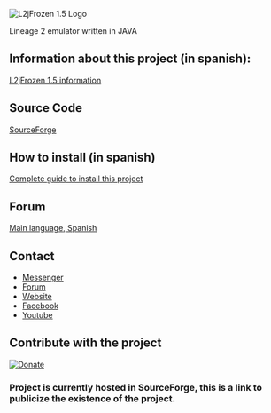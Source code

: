 ![L2jFrozen 1.5 Logo](http://l2devsadmins.net/l2devsAdmins2-0-11/l2devshostfiles/ficheros_subidos/1522039163_L2jFrozen15_copia.png "L2jFrozen 1.5")

Lineage 2 emulator written in JAVA

## Information about this project (in spanish):
[L2jFrozen 1.5 information](https://l2devsadmins.net/reynaldev/index.php?topic=186.0)


## Source Code
[SourceForge](https://sourceforge.net/p/l2jfrozen/code/commit_browser)


## How to install (in spanish)
[Complete guide to install this project](https://l2devsadmins.net/reynaldev/index.php?topic=187.msg191#msg191)

## Forum
[Main language, Spanish](https://l2devsadmins.net/reynaldev/)

## Contact

* [Messenger](http://m.me/ReynalDevs)
* [Forum](https://l2devsadmins.net/reynaldev/) 
* [Website](https://reynaldev.pythonanywhere.com/) 
* [Facebook](https://www.facebook.com/ReynalDevs/)
* [Youtube](https://www.youtube.com/channel/UCyPplyR6HYLGkf1M-WKkRIQ) 

## Contribute with the project
[![Donate](https://reynaldev.pythonanywhere.com/static/img/donate_with_paypal.png "Donate")](https://www.paypal.com/cgi-bin/webscr?cmd=_s-xclick&hosted_button_id=J2GJCGMGBNK6E&source=url)

### Project is currently hosted in SourceForge, this is a link to publicize the existence of the project.
